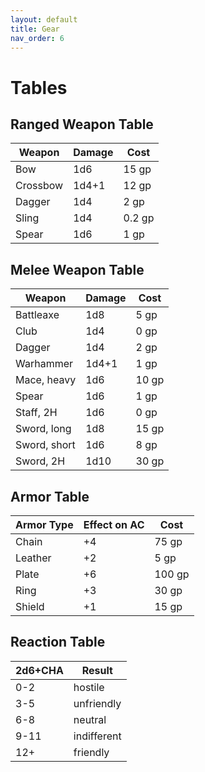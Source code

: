 ```yaml
---
layout: default
title: Gear
nav_order: 6
---
```

# Tables
## Ranged Weapon Table

| Weapon   | Damage | Cost   |
| -------- | ------ | ------ |
| Bow      | 1d6    | 15 gp  |
| Crossbow | 1d4+1  | 12 gp  |
| Dagger   | 1d4    | 2 gp   |
| Sling    | 1d4    | 0.2 gp |
| Spear    | 1d6    | 1 gp   |

## Melee Weapon Table

| Weapon       | Damage | Cost  |
| ------------ | ------ | ----- |
| Battleaxe    | 1d8    | 5 gp  |
| Club         | 1d4    | 0 gp  |
| Dagger       | 1d4    | 2 gp  |
| Warhammer    | 1d4+1  | 1 gp  |
| Mace, heavy  | 1d6    | 10 gp |
| Spear        | 1d6    | 1 gp  |
| Staff, 2H    | 1d6    | 0 gp  |
| Sword, long  | 1d8    | 15 gp |
| Sword, short | 1d6    | 8 gp  |
| Sword, 2H    | 1d10   | 30 gp |

## Armor Table 

| Armor Type | Effect on AC | Cost   |
| ---------- | ------------ | ------ |
| Chain      | +4           | 75 gp  |
| Leather    | +2           | 5 gp   |
| Plate      | +6           | 100 gp |
| Ring       | +3           | 30 gp  |
| Shield     | +1           | 15 gp  |

## Reaction Table

| 2d6+CHA | Result      |
| ------- | ----------- |
| 0-2     | hostile     |
| 3-5     | unfriendly  |
| 6-8     | neutral     |
| 9-11    | indifferent |
| 12+     | friendly    |

